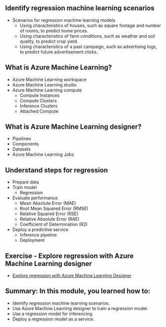 ## Identify regression machine learning scenarios
  - Scenarios for regression machine learning models
      - Using characteristics of houses, such as square footage and number of rooms, to predict home prices.
      - Using characteristics of farm conditions, such as weather and soil quality, to predict crop yield.
      - Using characteristics of a past campaign, such as advertising logs, to predict future advertisement clicks.
## What is Azure Machine Learning?
  - Azure Machine Learning workspace
  - Azure Machine Learning studio
  - Azure Machine Learning compute
    - Compute Instances
    - Compute Clusters
    - Inference Clusters
    - Attached Compute
## What is Azure Machine Learning designer?
  - Pipelines
  - Components
  - Datasets
  - Azure Machine Learning Jobs
## Understand steps for regression
  - Prepare data
  - Train model
    - Regression
  - Evaluate performance
    - Mean Absolute Error (MAE)
    - Root Mean Squared Error (RMSE)
    - Relative Squared Error (RSE)
    - Relative Absolute Error (RAE)
    - Coefficient of Determination (R2)
  - Deploy a predictive service
    - Inference pipeline
    - Deployment
## Exercise - Explore regression with Azure Machine Learning designer
  - [Explore regression with Azure Machine Learning Designer](https://microsoftlearning.github.io/AI-900-AIFundamentals/instructions/02a-create-regression-model.html)
## Summary: In this module, you learned how to:
  - Identify regression machine learning scenarios.
  - Use Azure Machine Learning designer to train a regression model.
  - Use a regression model for inferencing.
  - Deploy a regression model as a service.